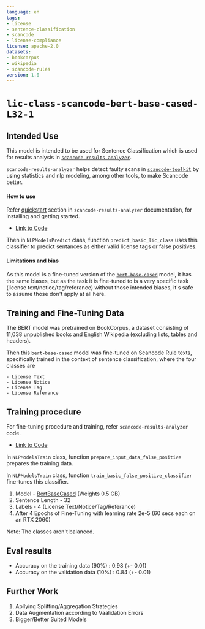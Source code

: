 ```yaml
---
language: en
tags:
- license
- sentence-classification
- scancode
- license-compliance
license: apache-2.0
datasets:
- bookcorpus
- wikipedia
- scancode-rules
version: 1.0
---
```


# `lic-class-scancode-bert-base-cased-L32-1`

## Intended Use

This model is intended to be used for Sentence Classification which is used for results
analysis in [`scancode-results-analyzer`](https://github.com/nexB/scancode-results-analyzer).

`scancode-results-analyzer` helps detect faulty scans in [`scancode-toolkit`](https://github.com/nexB/scancode-results-analyzer) by using statistics and nlp modeling, among other tools,
to make Scancode better.

#### How to use

Refer [quickstart](https://github.com/nexB/scancode-results-analyzer#quickstart---local-machine) section in `scancode-results-analyzer` documentation, for installing and getting started.

- [Link to Code](https://github.com/nexB/scancode-results-analyzer/blob/master/src/results_analyze/nlp_models.py)

Then in `NLPModelsPredict` class, function `predict_basic_lic_class` uses this classifier to
predict sentances as either valid license tags or false positives.

#### Limitations and bias

As this model is a fine-tuned version of the [`bert-base-cased`](https://huggingface.co/bert-base-cased) model,
it has the same biases, but as the task it is fine-tuned to is a very specific task
(license text/notice/tag/referance) without those intended biases, it's safe to assume
those don't apply at all here.  

## Training and Fine-Tuning Data

The BERT model was pretrained on BookCorpus, a dataset consisting of 11,038 unpublished books and English Wikipedia (excluding lists, tables and headers).

Then this `bert-base-cased` model was fine-tuned on Scancode Rule texts, specifically
trained in the context of sentence classification, where the four classes are

	- License Text
	- License Notice
	- License Tag
	- License Referance

## Training procedure

For fine-tuning procedure and training, refer `scancode-results-analyzer` code.

- [Link to Code](https://github.com/nexB/scancode-results-analyzer/blob/master/src/results_analyze/nlp_models.py)

In `NLPModelsTrain` class, function `prepare_input_data_false_positive` prepares the
training data.

In `NLPModelsTrain` class, function `train_basic_false_positive_classifier` fine-tunes
this classifier.

1. Model - [BertBaseCased](https://huggingface.co/bert-base-cased) (Weights 0.5 GB)
2. Sentence Length - 32
3. Labels - 4 (License Text/Notice/Tag/Referance)
4. After 4 Epochs of Fine-Tuning with learning rate 2e-5 (60 secs each on an RTX 2060)

Note: The classes aren't balanced.

## Eval results

- Accuracy on the training data (90%)   : 0.98 (+- 0.01) 
- Accuracy on the validation data (10%) : 0.84 (+- 0.01)

## Further Work

1. Apllying Splitting/Aggregation Strategies
2. Data Augmentation according to Vaalidation Errors
3. Bigger/Better Suited Models
